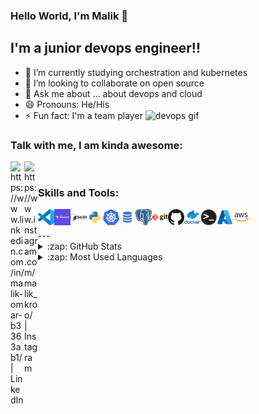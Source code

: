 
### Hello World, I'm Malik  👋



## I'm a junior devops engineer!!
- 🔭 I’m currently studying orchestration and kubernetes
- 👯 I’m looking to collaborate on open source
- 💬 Ask me about ... about devops and cloud
- 😄 Pronouns: He/His
- ⚡ Fun fact: I'm a team player
![devops gif](https://user-images.githubusercontent.com/91993656/151679072-9fad041a-6047-4ea3-b09f-d121fb9b3b94.gif)
### Talk with me, I am kinda awesome:
[<img align="left" alt="https://www.linkedin.com/in/malik-omar-b3363ab1/ | LinkedIn" width="22px" src="https://cdn.jsdelivr.net/npm/simple-icons@v3/icons/linkedin.svg" />][linkedin]
[<img align="left" alt="https://www.instagram.com/malik_kroo/ | Instagram" width="22px" src="https://cdn.jsdelivr.net/npm/simple-icons@v3/icons/instagram.svg" />][instagram]

<br />

### Skills and Tools:

<img align="left" alt="Visual Studio Code" width="26px" src="https://raw.githubusercontent.com/github/explore/80688e429a7d4ef2fca1e82350fe8e3517d3494d/topics/visual-studio-code/visual-studio-code.png" />

<img align="left" alt="Terraform" width="26px" src="https://raw.githubusercontent.com/github/explore/80688e429a7d4ef2fca1e82350fe8e3517d3494d/topics/terraform/terraform.png" />

<img align="left" alt="Bash" width="26px" src="https://raw.githubusercontent.com/github/explore/80688e429a7d4ef2fca1e82350fe8e3517d3494d/topics/bash/bash.png" />

<img align="left" alt="Python" width="26px" src="https://raw.githubusercontent.com/github/explore/80688e429a7d4ef2fca1e82350fe8e3517d3494d/topics/python/python.png" />

<img align="left" alt="Kubernetes" width="26px" src="https://raw.githubusercontent.com/github/explore/80688e429a7d4ef2fca1e82350fe8e3517d3494d/topics/kubernetes/kubernetes.png" />

<img align="left" alt="SQL" width="26px" src="https://raw.githubusercontent.com/github/explore/80688e429a7d4ef2fca1e82350fe8e3517d3494d/topics/sql/sql.png" />

<img align="left" alt="postgreSQL" width="26px" src="https://raw.githubusercontent.com/github/explore/80688e429a7d4ef2fca1e82350fe8e3517d3494d/topics/postgresql/postgresql.png" />

<img align="left" alt="Git" width="26px" src="https://raw.githubusercontent.com/github/explore/80688e429a7d4ef2fca1e82350fe8e3517d3494d/topics/git/git.png" />

<img align="left" alt="GitHub" width="26px" src="https://raw.githubusercontent.com/github/explore/78df643247d429f6cc873026c0622819ad797942/topics/github/github.png" />

<img align="left" alt="Docker" width="26px" src="https://raw.githubusercontent.com/github/explore/80688e429a7d4ef2fca1e82350fe8e3517d3494d/topics/docker/docker.png" />

<img align="left" alt="Terminal" width="26px" src="https://raw.githubusercontent.com/github/explore/80688e429a7d4ef2fca1e82350fe8e3517d3494d/topics/terminal/terminal.png" />

<img align="left" alt="Azure" width="26px" src="https://raw.githubusercontent.com/github/explore/80688e429a7d4ef2fca1e82350fe8e3517d3494d/topics/azure/azure.png" />

<img align="left" alt="AWS" width="26px" src="https://raw.githubusercontent.com/github/explore/80688e429a7d4ef2fca1e82350fe8e3517d3494d/topics/aws/aws.png" />


<br />
<br />
---

<details>
  <summary>:zap: GitHub Stats</summary>

  <img align="left" alt="Malik's GitHub Stats" src="https://github-readme-stats.vercel.app/api?username=abdimalik2010&show_icons=true&hide_border=true" />

</details>

<details>
  <summary>:zap: Most Used Languages</summary>

<img align="left" alt="Malik's GitHub Top Languages" src="https://github-readme-stats.vercel.app/api/top-langs/?username=abdimalik2010" />

</details>

[instagram]: https://www.instagram.com/malik_kroo/
[linkedin]: https://linkedin.com/in/malik-omar-b3363ab1/

